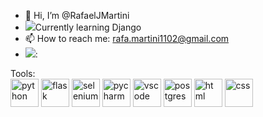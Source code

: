 - 👋 Hi, I’m @RafaelJMartini
- <img src="https://cdn.jsdelivr.net/gh/devicons/devicon@latest/icons/django/django-plain.svg" />Currently learning Django
- 📫 How to reach me: rafa.martini1102@gmail.com
- <a href="https://www.linkedin.com/in/rafael-martini-a50653270/"><img src="https://cdn.jsdelivr.net/gh/devicons/devicon@latest/icons/linkedin/linkedin-original.svg" /></a>: 

Tools:
<br>
<img src="https://cdn.jsdelivr.net/gh/devicons/devicon@latest/icons/python/python-original.svg" alt="python" width="45" height="45"/>
<img src="https://cdn.jsdelivr.net/gh/devicons/devicon@latest/icons/flask/flask-original.svg" alt="flask" width="45" height="45"/>
<img src="https://cdn.jsdelivr.net/gh/devicons/devicon@latest/icons/selenium/selenium-original.svg" alt="selenium" width="45" height="45"/>
<img src="https://cdn.jsdelivr.net/gh/devicons/devicon@latest/icons/pycharm/pycharm-original.svg" alt="pycharm" width="45" height="45"/>
<img src="https://cdn.jsdelivr.net/gh/devicons/devicon@latest/icons/vscode/vscode-original.svg" alt="vscode" width="45" height="45"/>
<img src="https://cdn.jsdelivr.net/gh/devicons/devicon@latest/icons/postgresql/postgresql-original.svg" alt="postgres" width="45" height="45"/>
<img src="https://cdn.jsdelivr.net/gh/devicons/devicon@latest/icons/html5/html5-original.svg" alt="html" width="45" height="45"/>
<img src="https://cdn.jsdelivr.net/gh/devicons/devicon@latest/icons/css3/css3-original.svg" alt="css" width="45" height="45"/>


<!---
RafaelJMartini/RafaelJMartini is a ✨ special ✨ repository because its `README.md` (this file) appears on your GitHub profile.
You can click the Preview link to take a look at your changes.
--->

